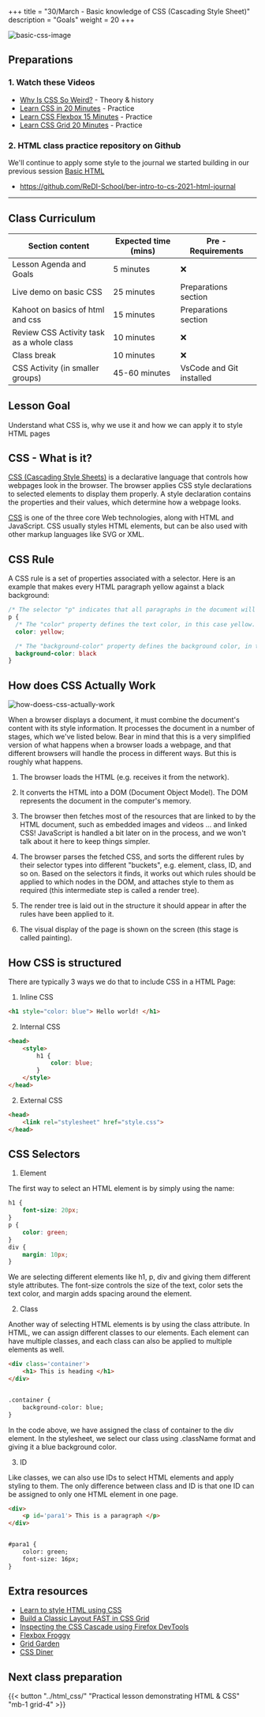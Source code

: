 +++
title = "30/March - Basic knowledge of CSS (Cascading Style Sheet)"
description = "Goals"
weight = 20
+++

![basic-css-image](https://developer.mozilla.org/en-US/docs/Learn/Getting_started_with_the_web/CSS_basics/css-declaration-small.png)


## Preparations

### 1. Watch these Videos

- [Why Is CSS So Weird?](https://www.youtube.com/watch?v=aHUtMbJw8iA) - Theory & history
- [Learn CSS in 20 Minutes](https://www.youtube.com/watch?v=1PnVor36_40) - Practice
- [Learn CSS Flexbox 15 Minutes](https://www.youtube.com/watch?v=fYq5PXgSsbE) - Practice
- [Learn CSS Grid 20 Minutes](https://www.youtube.com/watch?v=9zBsdzdE4sM) - Practice
  
### 2. HTML class practice repository on Github

We'll continue to apply some style to the journal we started building in our previous session [Basic HTML](../basic_html/)
- https://github.com/ReDI-School/ber-intro-to-cs-2021-html-journal
---

## Class Curriculum

| Section content                          | Expected time (mins) | Pre - Requirements |
| ---------------------------------------- | -------------------- | ------------------ |
| Lesson Agenda and Goals                        | 5 minutes         | ❌                    |
| Live demo on basic CSS                         | 25 minutes        | Preparations section |
| Kahoot on basics of html and css               | 15 minutes        | Preparations section |
| Review CSS Activity task as a whole class      |  10 minutes       | ❌                    |
| Class break                                    | 10 minutes        | ❌                    |
| CSS Activity (in smaller groups)               | 45-60 minutes     | VsCode and Git installed  |

## Lesson Goal

Understand what CSS is, why we use it and how we can apply it to style HTML pages

## CSS - What is it?

[CSS (Cascading Style Sheets)](https://developer.mozilla.org/en-US/docs/Learn/CSS) is a declarative language that controls how webpages look in the browser. The browser applies CSS style declarations to selected elements to display them properly. A style declaration contains the properties and their values, which determine how a webpage looks.

[CSS](https://developer.mozilla.org/en-US/docs/Glossary/CSS) is one of the three core Web technologies, along with HTML and JavaScript. CSS usually styles HTML elements, but can be also used with other markup languages like SVG or XML.

## CSS Rule

A CSS rule is a set of properties associated with a selector. Here is an example that makes every HTML paragraph yellow against a black background:


```css
/* The selector "p" indicates that all paragraphs in the document will be affected by that rule */
p {
  /* The "color" property defines the text color, in this case yellow. */
  color: yellow;

  /* The "background-color" property defines the background color, in this case black. */
  background-color: black
}
```

## How does CSS Actually Work

![how-doess-css-actually-work](https://www.edureka.co/blog/wp-content/uploads/2019/08/CSS-underhood-css-interview-questions-edureka-1.png)

When a browser displays a document, it must combine the document's content with its style information. It processes the document in a number of stages, which we've listed below. Bear in mind that this is a very simplified version of what happens when a browser loads a webpage, and that different browsers will handle the process in different ways. But this is roughly what happens.

  1. The browser loads the HTML (e.g. receives it from the network).

  2. It converts the HTML into a DOM (Document Object Model). The DOM represents the document in the computer's memory. 

  3. The browser then fetches most of the resources that are linked to by the HTML document, such as embedded images and videos ... and linked CSS! JavaScript is handled a bit later on in the process, and we won't talk about it here to keep things simpler.
  
  4. The browser parses the fetched CSS, and sorts the different rules by their selector types into different "buckets", e.g. element, class, ID, and so on. Based on the selectors it finds, it works out which rules should be applied to which nodes in the DOM, and attaches style to them as required (this intermediate step is called a render tree).

  5. The render tree is laid out in the structure it should appear in after the rules have been applied to it.

  6. The visual display of the page is shown on the screen (this stage is called painting).

## How CSS is structured

There are typically 3 ways we do that to include CSS in a HTML Page:

1. Inline CSS

```html
<h1 style="color: blue"> Hello world! </h1>
```

2.  Internal CSS

```html
<head>  
    <style>  
        h1 {  
            color: blue;  
        }  
    </style>  
</head>
```

2.  External CSS

```html
<head>  
    <link rel="stylesheet" href="style.css">  
</head>
```

## CSS Selectors

1. Element

The first way to select an HTML element is by simply using the name:
```css
h1 {  
    font-size: 20px;  
}  
p {  
    color: green;  
}  
div {  
    margin: 10px;  
}
```

We are selecting different elements like h1, p, div and giving them different style attributes. The font-size controls the size of the text, color sets the text color, and margin adds spacing around the element.

2. Class

Another way of selecting HTML elements is by using the class attribute. In HTML, we can assign different classes to our elements. Each element can have multiple classes, and each class can also be applied to multiple elements as well.
```html
<div class='container'>  
    <h1> This is heading </h1>  
</div>


.container {  
    background-color: blue;  
}
```
In the code above, we have assigned the class of container to the div element. In the stylesheet, we select our class using .className format and giving it a blue background color.

3. ID

Like classes, we can also use IDs to select HTML elements and apply styling to them. The only difference between class and ID is that one ID can be assigned to only one HTML element in one page.

```html
<div>  
    <p id='para1'> This is a paragraph </p>  
</div>


#para1 {  
    color: green;  
    font-size: 16px;  
}
```

## Extra resources

- [Learn to style HTML using CSS](https://developer.mozilla.org/en-US/docs/Learn/CSS)
- [Build a Classic Layout FAST in CSS Grid](https://www.youtube.com/watch?v=KOvGeFUHAC0&list=PLgjjGlfBflIS3jdp_IkuRDB36MnXZG2hM&index=10)
- [Inspecting the CSS Cascade using Firefox DevTools](https://www.youtube.com/watch?v=Sp9ZfSvpf7A)
- [Flexbox Froggy](https://flexboxfroggy.com/)
- [Grid Garden](https://cssgridgarden.com/)
- [CSS Diner](https://flukeout.github.io/)

## Next class preparation

{{< button "../html_css/" "Practical lesson demonstrating HTML & CSS" "mb-1 grid-4" >}}
